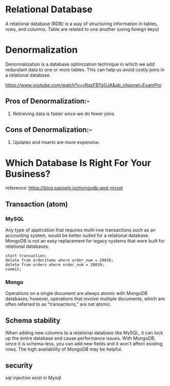 # Relational Database

A relational database (RDB) is a way of structuring information in tables, rows, and columns. Table are related to one another (using foreign keys)

# Denormalization 
Denormalization is a database optimization technique in which we add redundant data to one or more tables. This can help us avoid costly joins in a relational database.

https://www.youtube.com/watch?v=vRqzFBTgGJA&ab_channel=ExamPro

## Pros of Denormalization:-
1. Retrieving data is faster since we do fewer joins

## Cons of Denormalization:-
1. Updates and inserts are more expensive.

# Which Database Is Right For Your Business?

reference: https://blog.panoply.io/mongodb-and-mysql

## Transaction (atom)
### MySQL
Any type of application that requires multi-row transactions such as an accounting system, would be better suited for a relational database. MongoDB is not an easy replacement for legacy systems that were built for relational databases.

```
start transaction;
delete from orderitems where order_num = 20010;
delete from orders where order_num = 20010;
commit;
```

### Mongo
Operations on a single document are always atomic with MongoDB databases; however, operations that involve multiple documents, which are often referred to as “transactions,” are not atomic.

## Schema stability
When adding new columns to a relational database like MySQL, it can lock up the entire database and cause performance issues. With MongoDB, since it is schema-less, you can add new fields and it won't affect existing rows. The high availability of MongoDB may be helpful.

## security
sql injection exist in Mysql
